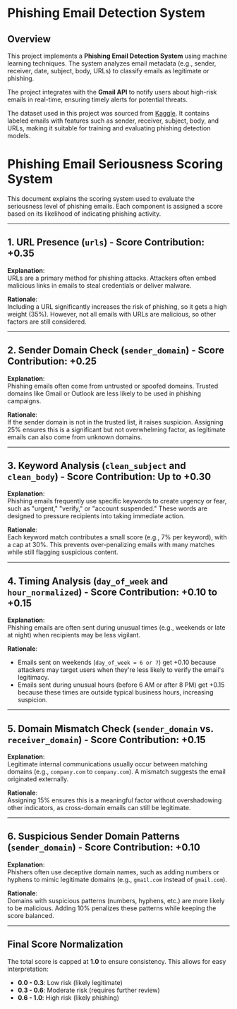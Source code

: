 # Phishing Email Detection System

## Overview

This project implements a **Phishing Email Detection System** using machine learning techniques. The system analyzes email metadata (e.g., sender, receiver, date, subject, body, URLs) to classify emails as legitimate or phishing.

The project integrates with the **Gmail API** to notify users about high-risk emails in real-time, ensuring timely alerts for potential threats.

The dataset used in this project was sourced from [Kaggle](https://www.kaggle.com/datasets/naserabdullahalam/phishing-email-dataset?select=CEAS_08.csv). It contains labeled emails with features such as sender, receiver, subject, body, and URLs, making it suitable for training and evaluating phishing detection models.

# Phishing Email Seriousness Scoring System

This document explains the scoring system used to evaluate the seriousness level of phishing emails. Each component is assigned a score based on its likelihood of indicating phishing activity.

---

## 1. URL Presence (`urls`) - Score Contribution: +0.35

**Explanation**:  
URLs are a primary method for phishing attacks. Attackers often embed malicious links in emails to steal credentials or deliver malware.

**Rationale**:  
Including a URL significantly increases the risk of phishing, so it gets a high weight (35%). However, not all emails with URLs are malicious, so other factors are still considered.

---

## 2. Sender Domain Check (`sender_domain`) - Score Contribution: +0.25

**Explanation**:  
Phishing emails often come from untrusted or spoofed domains. Trusted domains like Gmail or Outlook are less likely to be used in phishing campaigns.

**Rationale**:  
If the sender domain is not in the trusted list, it raises suspicion. Assigning 25% ensures this is a significant but not overwhelming factor, as legitimate emails can also come from unknown domains.

---

## 3. Keyword Analysis (`clean_subject` and `clean_body`) - Score Contribution: Up to +0.30

**Explanation**:  
Phishing emails frequently use specific keywords to create urgency or fear, such as "urgent," "verify," or "account suspended." These words are designed to pressure recipients into taking immediate action.

**Rationale**:  
Each keyword match contributes a small score (e.g., 7% per keyword), with a cap at 30%. This prevents over-penalizing emails with many matches while still flagging suspicious content.

---

## 4. Timing Analysis (`day_of_week` and `hour_normalized`) - Score Contribution: +0.10 to +0.15

**Explanation**:  
Phishing emails are often sent during unusual times (e.g., weekends or late at night) when recipients may be less vigilant.

**Rationale**:  
- Emails sent on weekends (`day_of_week = 6 or 7`) get +0.10 because attackers may target users when they're less likely to verify the email's legitimacy.
- Emails sent during unusual hours (before 6 AM or after 8 PM) get +0.15 because these times are outside typical business hours, increasing suspicion.

---

## 5. Domain Mismatch Check (`sender_domain` vs. `receiver_domain`) - Score Contribution: +0.15

**Explanation**:  
Legitimate internal communications usually occur between matching domains (e.g., `company.com` to `company.com`). A mismatch suggests the email originated externally.

**Rationale**:  
Assigning 15% ensures this is a meaningful factor without overshadowing other indicators, as cross-domain emails can still be legitimate.

---

## 6. Suspicious Sender Domain Patterns (`sender_domain`) - Score Contribution: +0.10

**Explanation**:  
Phishers often use deceptive domain names, such as adding numbers or hyphens to mimic legitimate domains (e.g., `gma1l.com` instead of `gmail.com`).

**Rationale**:  
Domains with suspicious patterns (numbers, hyphens, etc.) are more likely to be malicious. Adding 10% penalizes these patterns while keeping the score balanced.

---

## Final Score Normalization

The total score is capped at **1.0** to ensure consistency. This allows for easy interpretation:
- **0.0 - 0.3**: Low risk (likely legitimate)
- **0.3 - 0.6**: Moderate risk (requires further review)
- **0.6 - 1.0**: High risk (likely phishing)
